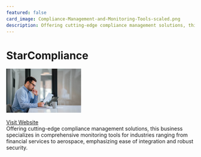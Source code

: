 ```yaml
---
featured: false
card_image: Compliance-Management-and-Monitoring-Tools-scaled.png
description: Offering cutting-edge compliance management solutions, this business specializes in comprehensive monitoring tools for industries ranging from financial services to aerospace, emphasizing ease of integration and robust security.
---
```


# StarCompliance
<img src="Compliance-Management-and-Monitoring-Tools-scaled.png" alt="Logo" style="max-width: 200px; height: auto;">

<a href="https://www.starcompliance.com/compliance-management-tools/">Visit Website</a>  
Offering cutting-edge compliance management solutions, this business specializes in comprehensive monitoring tools for industries ranging from financial services to aerospace, emphasizing ease of integration and robust security.

